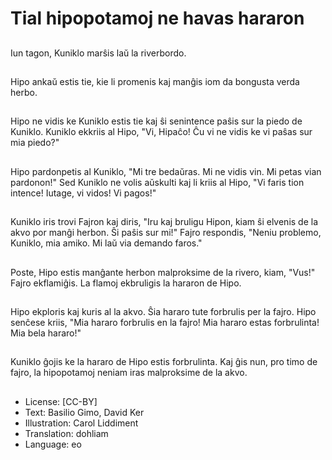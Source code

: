 # Tial hipopotamoj ne havas hararon

##
Iun tagon, Kuniklo marŝis laŭ la riverbordo.

##
Hipo ankaŭ estis tie, kie li promenis kaj manĝis iom da bongusta verda herbo.

##
Hipo ne vidis ke Kuniklo estis tie kaj ŝi senintence paŝis sur la piedo de Kuniklo. Kuniklo ekkriis al Hipo, "Vi, Hipaĉo! Ĉu vi ne vidis ke vi paŝas sur mia piedo?"

##
Hipo pardonpetis al Kuniklo, "Mi tre bedaŭras. Mi ne vidis vin. Mi petas vian pardonon!" Sed Kuniklo ne volis aŭskulti kaj li kriis al Hipo, "Vi faris tion intence! Iutage, vi vidos! Vi pagos!"

##
Kuniklo iris trovi Fajron kaj diris, "Iru kaj bruligu Hipon, kiam ŝi elvenis de la akvo por manĝi herbon. Ŝi paŝis sur mi!" Fajro respondis, "Neniu problemo, Kuniklo, mia amiko. Mi laŭ via demando faros."

##
Poste, Hipo estis manĝante herbon malproksime de la rivero, kiam, "Vus!" Fajro ekflamiĝis. La flamoj ekbruligis la hararon de Hipo.

##
Hipo ekploris kaj kuris al la akvo. Ŝia hararo tute forbrulis per la fajro. Hipo senĉese kriis, "Mia hararo forbrulis en la fajro! Mia hararo estas forbrulinta! Mia bela hararo!"

##
Kuniklo ĝojis ke la hararo de Hipo estis forbrulinta. Kaj ĝis nun, pro timo de fajro, la hipopotamoj neniam iras malproksime de la akvo.

##
* License: [CC-BY]
* Text: Basilio Gimo, David Ker
* Illustration: Carol Liddiment
* Translation: dohliam
* Language: eo
